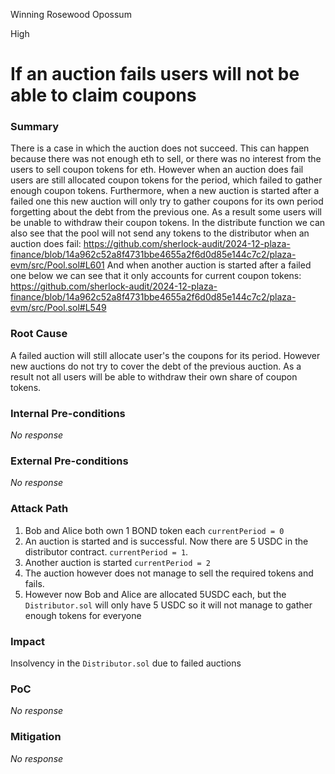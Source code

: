Winning Rosewood Opossum

High

# If an auction fails users will not be able to claim coupons

### Summary

There is a case in which the auction does not succeed. This can happen because there was not enough eth to sell, or there was no interest from the users to sell coupon tokens for eth. However when an auction does fail users are still allocated coupon tokens for the period, which failed to gather enough coupon tokens. Furthermore, when a new auction is started after a failed one this new auction will only try to gather coupons for its own period forgetting about the debt from the previous one. As a result some users will be unable to withdraw their coupon tokens.
In the distribute function we can also see that the pool will not send any tokens to the distributor when an auction does fail:
https://github.com/sherlock-audit/2024-12-plaza-finance/blob/14a962c52a8f4731bbe4655a2f6d0d85e144c7c2/plaza-evm/src/Pool.sol#L601
And when another auction is started after a failed one below we can see that it only accounts for current coupon tokens:
https://github.com/sherlock-audit/2024-12-plaza-finance/blob/14a962c52a8f4731bbe4655a2f6d0d85e144c7c2/plaza-evm/src/Pool.sol#L549

### Root Cause

A failed auction will still allocate user's the coupons for its period. However new auctions do not try to cover the debt of the previous auction. As a result not all users will be able to withdraw their own share of coupon tokens.

### Internal Pre-conditions

_No response_

### External Pre-conditions

_No response_

### Attack Path

1. Bob and Alice both own 1 BOND token each `currentPeriod = 0`
2. An auction is started and is successful. Now there are 5 USDC in the distributor contract.  `currentPeriod = 1`.
3. Another auction is started `currentPeriod = 2`
4. The auction however does not manage to sell the required tokens and fails.
5. However now Bob and Alice are allocated 5USDC each, but the `Distributor.sol` will only have 5 USDC so it will not manage to gather enough tokens for everyone

### Impact

Insolvency in the `Distributor.sol` due to failed auctions

### PoC

_No response_

### Mitigation

_No response_